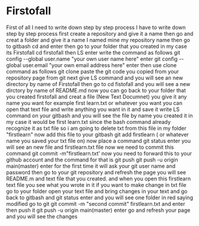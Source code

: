 # Firstofall
First of all I need to write down step by step process
I have to write down step by step process
first create a repository and give it a name 
then go and creat a folder and give it a name I named mine my repository name
then go to gitbash
cd and enter
then go to your folder that you created in my case its Firstofall
cd firstofall
then LS enter
write the command as follows
git config --global user.name "your own user name here" enter
git config --global user.email "your own email address here" enter
then use clone command as follows
git clone paste the git code you copied from your repository page from git
next give LS command and you will see an new directory by name of Firstofall
then go to cd fistofall and you will see a new dirctory by name of README.md
now you can go back to your folder that you created firstofall and creat a file (New Text Documnet) you give it any name you want for example first learn.txt or whatever you want
you can open that text file and write anything you want in it and save it 
write LS command on your gitbash and you will see the file by name you created it in my case it would be first learn.txt
since the bash command already recognize it as txt file so i am going to delete txt from this file in my folder "firstlearn"
now add this file to your gitbash
git add firstlearn ( or whatever name you saved your txt file on)
now place a command 
git status enter
you will see an new file and firstlearn.txt file
now we need to commit this command
git commit -m"firstlearn.txt'
now you need to forward this to your github account and the command for that is git push
git push -u origin main(master) enter
for the first time it will ask your git user name and password
then go to your git repository and refresh the page
you will see README.m and text file that you created.
and when you open this firstlearn text file you see what you wrote in it
if you want to make change in txt file go to your folder open your text file and bring changes in your text and go back to gitbash and 
git status enter and you will see one folder in red saying modified 
go to git
git commit -m "second commit" firstlearn.txt and enter
then push it
git push -u origin main(master) enter
go and refresh your page and you will see the changes 
